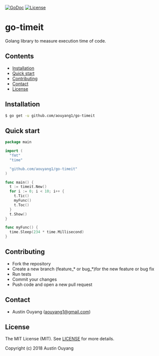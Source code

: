 [![GoDoc](https://godoc.org/github.com/aouyang1/go-timeit?status.svg)](https://godoc.org/github.com/aouyang1/go-timeit)
[![License](https://img.shields.io/badge/License-MIT-blue.svg)](https://opensource.org/licenses/MIT)

# go-timeit

Golang library to measure execution time of code.

## Contents
- [Installation](#installation)
- [Quick start](#quick-start)
- [Contributing](#contributing)
- [Contact](#contact)
- [License](#license)

## Installation
```sh
$ go get -u github.com/aouyang1/go-timeit
```

## Quick start
```go
package main

import (
  "fmt"
  "time"

  "github.com/aouyang1/go-timeit"
)

func main() {
  t := timeit.New()
  for i := 0; i < 10; i++ {
    t.Tic()
    myFunc()
    t.Toc()
  }
  t.Show()
}

func myFunc() {
  time.Sleep(234 * time.Millisecond)
}
```

## Contributing
* Fork the repository
* Create a new branch (feature_\* or bug_\*)for the new feature or bug fix
* Run tests
* Commit your changes
* Push code and open a new pull request

## Contact
* Austin Ouyang (aouyang1@gmail.com)

## License
The MIT License (MIT). See [LICENSE](https://github.com/matrix-profile-foundation/go-timeit/blob/master/LICENSE) for more details.

Copyright (c) 2018 Austin Ouyang
